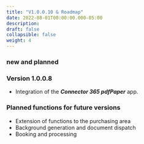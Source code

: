 ```yaml
---
title: "V1.0.0.10 & Roadmap"
date: 2022-08-01T00:00:00.000-05:00
description: 
draft: false
collapsible: false
weight: 4
---
```

### new and planned

### Version 1.0.0.8
- Integration of the ***Connector 365 pdfPaper*** app.

### Planned functions for future versions
- Extension of functions to the purchasing area
- Background generation and document dispatch
- Booking and processing